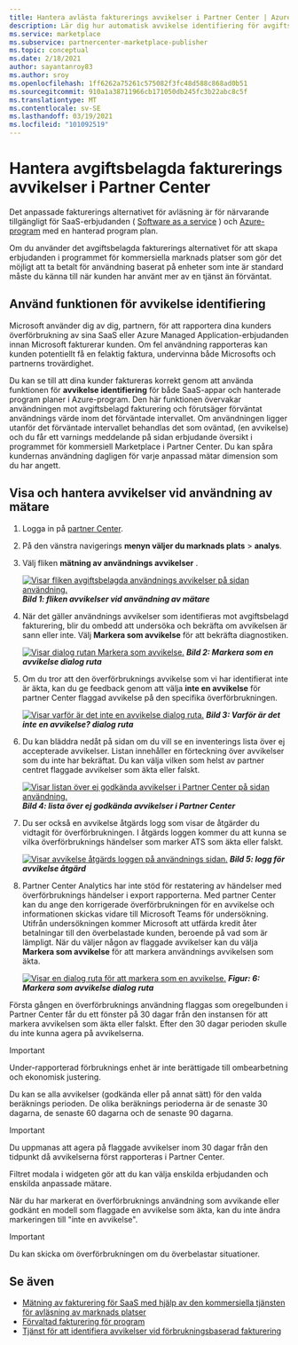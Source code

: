 ```yaml
---
title: Hantera avlästa fakturerings avvikelser i Partner Center | Azure Marketplace
description: Lär dig hur automatisk avvikelse identifiering för avgiftsbelagda fakturor hjälper till att se till att kunderna debiteras korrekt för avgiftsbelagd användning av dina kommersiella Marketplace-erbjudanden.
ms.service: marketplace
ms.subservice: partnercenter-marketplace-publisher
ms.topic: conceptual
ms.date: 2/18/2021
author: sayantanroy83
ms.author: sroy
ms.openlocfilehash: 1ff6262a75261c575082f3fc48d588c868ad0b51
ms.sourcegitcommit: 910a1a38711966cb171050db245fc3b22abc8c5f
ms.translationtype: MT
ms.contentlocale: sv-SE
ms.lasthandoff: 03/19/2021
ms.locfileid: "101092519"
---
```

# <a name="manage-metered-billing-anomalies-in-partner-center"></a>Hantera avgiftsbelagda fakturerings avvikelser i Partner Center

Det anpassade fakturerings alternativet för avläsning är för närvarande tillgängligt för SaaS-erbjudanden ( [Software as a service](plan-saas-offer.md) ) och [Azure-program](plan-azure-application-offer.md#types-of-plans) med en hanterad program plan.

Om du använder det avgiftsbelagda fakturerings alternativet för att skapa erbjudanden i programmet för kommersiella marknads platser som gör det möjligt att ta betalt för användning baserat på enheter som inte är standard måste du känna till när kunden har använt mer av en tjänst än förväntat.

## <a name="use-the-anomaly-detection-feature"></a>Använd funktionen för avvikelse identifiering

Microsoft använder dig av dig, partnern, för att rapportera dina kunders överförbrukning av sina SaaS eller Azure Managed Application-erbjudanden innan Microsoft fakturerar kunden. Om fel användning rapporteras kan kunden potentiellt få en felaktig faktura, undervinna både Microsofts och partnerns trovärdighet.

Du kan se till att dina kunder faktureras korrekt genom att använda funktionen för **avvikelse identifiering** för både SaaS-appar och hanterade program planer i Azure-program. Den här funktionen övervakar användningen mot avgiftsbelagd fakturering och förutsäger förväntat användnings värde inom det förväntade intervallet. Om användningen ligger utanför det förväntade intervallet behandlas det som oväntad, (en avvikelse) och du får ett varnings meddelande på sidan erbjudande översikt i programmet för kommersiell Marketplace i Partner Center. Du kan spåra kundernas användning dagligen för varje anpassad mätar dimension som du har angett.

## <a name="view-and-manage-metered-usage-anomalies"></a>Visa och hantera avvikelser vid användning av mätare

1. Logga in på [partner Center](https://partner.microsoft.com/dashboard/home).
1. På den vänstra navigerings **menyn väljer du marknads plats**  >  **analys**.
1. Välj fliken **mätning av användnings avvikelser** .

    [![Visar fliken avgiftsbelagda användnings avvikelser på sidan användning.](./media/anomaly-detection/metered-usage-anomalies.png)](./media/anomaly-detection/metered-usage-anomalies.png#lightbox)
    ***Bild 1: fliken avvikelser vid användning av mätare***

1. När det gäller användnings avvikelser som identifieras mot avgiftsbelagd fakturering, blir du ombedd att undersöka och bekräfta om avvikelsen är sann eller inte. Välj **Markera som avvikelse** för att bekräfta diagnostiken.

     [![Visar dialog rutan Markera som avvikelse.](./media/anomaly-detection/mark-as-anomaly.png)](./media/anomaly-detection/mark-as-anomaly.png#lightbox)
    ***Bild 2: Markera som en avvikelse dialog ruta***

1. Om du tror att den överförbruknings avvikelse som vi har identifierat inte är äkta, kan du ge feedback genom att välja **inte en avvikelse** för partner Center flaggad avvikelse på den specifika överförbrukningen.

    [![Visar varför är det inte en avvikelse dialog ruta.](./media/anomaly-detection/why-is-it-not-an-anomaly.png)](./media/anomaly-detection/why-is-it-not-an-anomaly.png#lightbox)
    ***Bild 3: Varför är det inte en avvikelse? dialog ruta***

1. Du kan bläddra nedåt på sidan om du vill se en inventerings lista över ej accepterade avvikelser. Listan innehåller en förteckning över avvikelser som du inte har bekräftat. Du kan välja vilken som helst av partner centret flaggade avvikelser som äkta eller falskt.

   [![Visar listan över ej godkända avvikelser i Partner Center på sidan användning.](./media/anomaly-detection/unacknowledged-anomalies.png)](./media/anomaly-detection/unacknowledged-anomalies.png#lightbox)
    ***Bild 4: lista över ej godkända avvikelser i Partner Center***

1. Du ser också en avvikelse åtgärds logg som visar de åtgärder du vidtagit för överförbrukningen. I åtgärds loggen kommer du att kunna se vilka överförbruknings händelser som marker ATS som äkta eller falskt.

   [ ![ Visar avvikelse åtgärds loggen på användnings sidan.](./media/anomaly-detection/anomaly-action-log.png)](./media/anomaly-detection/anomaly-action-log.png#lightbox) 
    ***Bild 5: logg för avvikelse åtgärd***

1. Partner Center Analytics har inte stöd för restatering av händelser med överförbruknings händelser i export rapporterna. Med partner Center kan du ange den korrigerade överförbrukningen för en avvikelse och informationen skickas vidare till Microsoft Teams för undersökning. Utifrån undersökningen kommer Microsoft att utfärda kredit åter betalningar till den överbelastade kunden, beroende på vad som är lämpligt. När du väljer någon av flaggade avvikelser kan du välja **Markera som avvikelse** för att markera användnings avvikelsen som äkta.

   [ ![ Visar en dialog ruta för att markera som en avvikelse.](./media/anomaly-detection/new-reported-usage.png)](./media/anomaly-detection/new-reported-usage.png#lightbox) 
    ***Figur: 6: Markera som avvikelse dialog ruta***

Första gången en överförbruknings användning flaggas som oregelbunden i Partner Center får du ett fönster på 30 dagar från den instansen för att markera avvikelsen som äkta eller falskt. Efter den 30 dagar perioden skulle du inte kunna agera på avvikelserna.

> [!IMPORTANT]
> Under-rapporterad förbruknings enhet är inte berättigade till ombearbetning och ekonomisk justering.

Du kan se alla avvikelser (godkända eller på annat sätt) för den valda beräknings perioden. De olika beräknings perioderna är de senaste 30 dagarna, de senaste 60 dagarna och de senaste 90 dagarna.

> [!IMPORTANT]
> Du uppmanas att agera på flaggade avvikelser inom 30 dagar från den tidpunkt då avvikelserna först rapporteras i Partner Center.

Filtret modala i widgeten gör att du kan välja enskilda erbjudanden och enskilda anpassade mätare.

När du har markerat en överförbruknings användning som avvikande eller godkänt en modell som flaggade en avvikelse som äkta, kan du inte ändra markeringen till "inte en avvikelse".

> [!IMPORTANT]
> Du kan skicka om överförbrukningen om du överbelastar situationer.

## <a name="see-also"></a>Se även
- [Mätning av fakturering för SaaS med hjälp av den kommersiella tjänsten för avläsning av marknads platser](./partner-center-portal/saas-metered-billing.md)
- [Förvaltad fakturering för program](./partner-center-portal/azure-app-metered-billing.md)
- [Tjänst för att identifiera avvikelser vid förbrukningsbaserad fakturering](./partner-center-portal/anomaly-detection-service-for-metered-billing.md)
